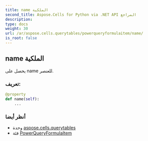 ```yaml
---
title: name الملكية
second_title: Aspose.Cells for Python via .NET API المراجع
description:
type: docs
weight: 30
url: /ar/aspose.cells.querytables/powerqueryformulaitem/name/
is_root: false
---
```

##  name الملكية

يحصل على name للعنصر.
###  تعريف:
```python
@property
def name(self):
    ...
```

###  أنظر أيضا
* وحدة [aspose.cells.querytables](../../)
* فئة [PowerQueryFormulaItem](/cells/python-net/ar/aspose.cells.querytables/powerqueryformulaitem)
